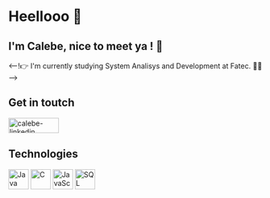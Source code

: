 # Heellooo 👋

## I'm Calebe, nice to meet ya ! :rainbow:

<--!:point_right: I'm currently studying System Analisys and Development at Fatec. :man_student: -->

## Get in toutch 
<a href="https://www.linkedin.com/in/lcma/" target="_blank">
<img align="center" alt="calebe-linkedin" height="30" width="100" src="https://img.shields.io/badge/LinkedIn-0077B5?style=for-the-badge&logo=linkedin&logoColor=white" style="max-width:100%;">
</a>

## Technologies
<img title="Java" alt="Java" width="40px" src="https://img.icons8.com/color/48/000000/java-coffee-cup-logo--v1.png"> <img title="C" alt="C" width="40px" src="https://img.icons8.com/color/96/000000/c-programming.png"> <img title="JavaScript" alt="JavaScript" width="40px" src="https://img.icons8.com/color/48/000000/javascript--v1.png"> <img title="SQL" alt="SQL" width="40px" src="https://img.icons8.com/color-glass/48/000000/sql.png"> 
<!--
**calebeandrade93/calebeandrade93** is a ✨ _special_ ✨ repository because its `README.md` (this file) appears on your GitHub profile.

Here are some ideas to get you started:

- 🔭 I’m currently working on ...
- 🌱 I’m currently learning ...
- 👯 I’m looking to collaborate on ...
- 🤔 I’m looking for help with ...
- 💬 Ask me about ...
- 📫 How to reach me: ...
- 😄 Pronouns: ...
- ⚡ Fun fact: ...
-->
